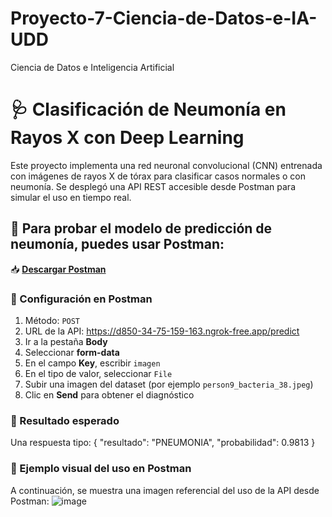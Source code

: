 # Proyecto-7-Ciencia-de-Datos-e-IA-UDD
Ciencia de Datos e Inteligencia Artificial
# 🩺 Clasificación de Neumonía en Rayos X con Deep Learning

Este proyecto implementa una red neuronal convolucional (CNN) entrenada con imágenes de rayos X de tórax para clasificar casos normales o con neumonía. Se desplegó una API REST accesible desde Postman para simular el uso en tiempo real.

## 🧪 Para probar el modelo de predicción de neumonía, puedes usar Postman:

📥 **[Descargar Postman](https://www.postman.com/downloads/)**

### 🔁 Configuración en Postman

1. Método: `POST`
2. URL de la API: https://d850-34-75-159-163.ngrok-free.app/predict
3. Ir a la pestaña **Body**
4. Seleccionar **form-data**
5. En el campo **Key**, escribir `imagen`
6. En el tipo de valor, seleccionar `File`
7. Subir una imagen del dataset (por ejemplo `person9_bacteria_38.jpeg`)
8. Clic en **Send** para obtener el diagnóstico

### 📸 Resultado esperado

Una respuesta tipo:
{
"resultado": "PNEUMONIA",
"probabilidad": 0.9813
}
### 🧪 Ejemplo visual del uso en Postman

A continuación, se muestra una imagen referencial del uso de la API desde Postman:
![image](https://github.com/user-attachments/assets/d6bcb4a7-a43d-4843-886a-4c85e6d4e28a)

